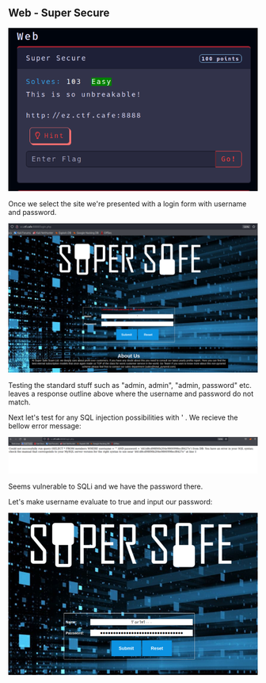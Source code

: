 ## Web - Super Secure


![](/May6-2022-EZ-CTF/img/ez-ctf-web0.PNG)

Once we select the site we're presented with a login form with username and password.

![](/May6-2022-EZ-CTF/img/ez-ctf-web1.PNG)

Testing the standard stuff such as "admin, admin", "admin, password" etc. leaves a response outline above where the username and password do not match. 

Next let's test for any SQL injection possibilities with ' . We recieve the bellow error message:

![](/May6-2022-EZ-CTF/img/ez-ctf-web2.PNG)

Seems vulnerable to SQLi and we have the password there.

Let's make username evaluate to true and input our password:

![](/May6-2022-EZ-CTF/img/ez-ctf-web2-payload.PNG)
